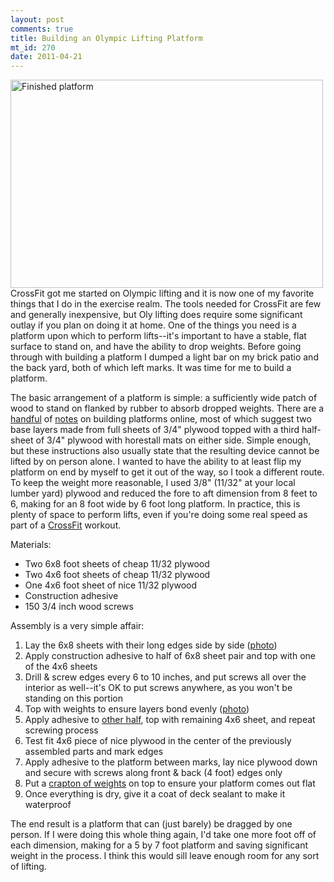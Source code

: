 ```yaml
--- 
layout: post
comments: true
title: Building an Olympic Lifting Platform
mt_id: 270
date: 2011-04-21
---
```

<a href="http://www.flickr.com/photos/dinomite/5510688763/in/set-72157626102609509/"><img alt="Finished platform" src="http://farm6.static.flickr.com/5174/5510688763_2a99df1c6d.jpg" width="500" height="333" class="mt-image-right" /></a>
CrossFit got me started on Olympic lifting and it is now one of my favorite things that I do in the exercise realm.  The tools needed for CrossFit are few and generally inexpensive, but Oly lifting does require some significant outlay if you plan on doing it at home.  One of the things you need is a platform upon which to perform lifts--it's important to have a stable, flat surface to stand on, and have the ability to drop weights.  Before going through with building a platform I dumped a light bar on my brick patio and the back yard, both of which left marks.  It was time for me to build a platform.

The basic arrangement of a platform is simple: a sufficiently wide patch of wood to stand on flanked by rubber to absorb dropped weights.  There are a [handful](http://straighttothebar.com/articles/2009/03/diy_how_to_build_an_olympic_we/index.html) of [notes](http://board.crossfit.com/showthread.php?t=20752) on building platforms online, most of which suggest two base layers made from full sheets of 3/4" plywood topped with a third half-sheet of 3/4" plywood with horestall mats on either side.  Simple enough, but these instructions also usually state that the resulting device cannot be lifted by on person alone.  I wanted to have the ability to at least flip my platform on end by myself to get it out of the way, so I took a different route.  To keep the weight more reasonable, I used 3/8" (11/32" at your local lumber yard) plywood and reduced the fore to aft dimension from 8 feet to 6, making for an 8 foot wide by 6 foot long platform.  In practice, this is plenty of space to perform lifts, even if you're doing some real speed as part of a <a href="http://crossfit.com">CrossFit</a> workout.

Materials:

 - Two 6x8 foot sheets of cheap 11/32 plywood
 - Two 4x6 foot sheets of cheap 11/32 plywood
 - One 4x6 foot sheet of nice 11/32 plywood
 - Construction adhesive
 - 150 3/4 inch wood screws

Assembly is a very simple affair:

 1.  Lay the 6x8 sheets with their long edges side by side (<a href="http://www.flickr.com/photos/dinomite/5510660609/in/set-72157626102609509/">photo</a>)
 2.  Apply construction adhesive to half of 6x8 sheet pair and top with one of the 4x6 sheets
 3.  Drill & screw edges every 6 to 10 inches, and put screws all over the interior as well--it's OK to put screws anywhere, as you won't be standing on this portion
 4.  Top with weights to ensure layers bond evenly  (<a href="http://www.flickr.com/photos/dinomite/5510661483/in/set-72157626102609509/">photo</a>)
 5.  Apply adhesive to <a href="http://www.flickr.com/photos/dinomite/5511260930/in/set-72157626102609509/">other half</a>, top with remaining 4x6 sheet, and repeat screwing process
 6.  Test fit 4x6 piece of nice plywood in the center of the previously assembled parts and mark edges
 7.  Apply adhesive to the platform between marks, lay nice plywood down and secure with screws along front & back (4 foot) edges only
 8.  Put a <a href="http://www.flickr.com/photos/dinomite/5510663107/in/set-72157626102609509/">crapton of weights</a> on top to ensure your platform comes out flat
 9.  Once everything is dry, give it a coat of deck sealant to make it waterproof

The end result is a platform that can (just barely) be dragged by one person.  If I were doing this whole thing again, I'd take one more foot off of each dimension, making for a 5 by 7 foot platform and saving significant weight in the process.  I think this would sill leave enough room for any sort of lifting. 
